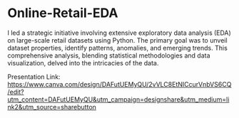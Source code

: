 # Online-Retail-EDA

I led a strategic initiative involving extensive exploratory data analysis (EDA) on large-scale retail datasets using Python. The primary goal was to unveil dataset properties, identify patterns, anomalies, and emerging trends. This comprehensive analysis, blending statistical methodologies and data visualization, delved into the intricacies of the data. 

Presentation Link:
https://www.canva.com/design/DAFutUEMyQU/2vVLC8EtNICcurVnbVS6CQ/edit?utm_content=DAFutUEMyQU&utm_campaign=designshare&utm_medium=link2&utm_source=sharebutton
